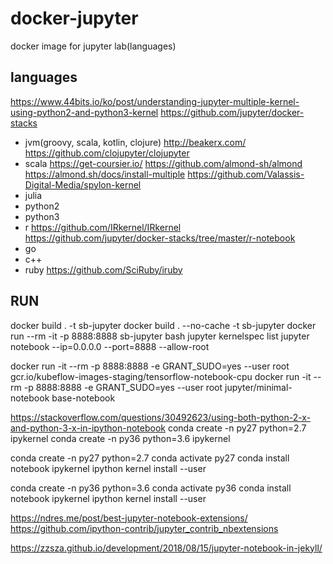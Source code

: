 # docker-jupyter

docker image for jupyter lab(languages)

## languages

https://www.44bits.io/ko/post/understanding-jupyter-multiple-kernel-using-python2-and-python3-kernel
https://github.com/jupyter/docker-stacks

* jvm(groovy, scala, kotlin, clojure)
    <http://beakerx.com/>
    <https://github.com/clojupyter/clojupyter>
* scala
    <https://get-coursier.io/>
    <https://github.com/almond-sh/almond>
    <https://almond.sh/docs/install-multiple>
    <https://github.com/Valassis-Digital-Media/spylon-kernel>
* julia
* python2
* python3
* r
    <https://github.com/IRkernel/IRkernel>
    <https://github.com/jupyter/docker-stacks/tree/master/r-notebook>
* go
* c++
* ruby
    <https://github.com/SciRuby/iruby>

## RUN

docker build . -t sb-jupyter
docker build . --no-cache -t sb-jupyter
docker run --rm -it -p 8888:8888 sb-jupyter bash
jupyter kernelspec list
jupyter notebook --ip=0.0.0.0 --port=8888 --allow-root

docker run -it --rm -p 8888:8888 -e GRANT_SUDO=yes --user root gcr.io/kubeflow-images-staging/tensorflow-notebook-cpu
docker run -it --rm -p 8888:8888 -e GRANT_SUDO=yes --user root jupyter/minimal-notebook
base-notebook


https://stackoverflow.com/questions/30492623/using-both-python-2-x-and-python-3-x-in-ipython-notebook
conda create -n py27 python=2.7 ipykernel
conda create -n py36 python=3.6 ipykernel

conda create -n py27 python=2.7
conda activate py27
conda install notebook ipykernel
ipython kernel install --user

conda create -n py36 python=3.6
conda activate py36
conda install notebook ipykernel
ipython kernel install --user


https://ndres.me/post/best-jupyter-notebook-extensions/
https://github.com/ipython-contrib/jupyter_contrib_nbextensions

https://zzsza.github.io/development/2018/08/15/jupyter-notebook-in-jekyll/
